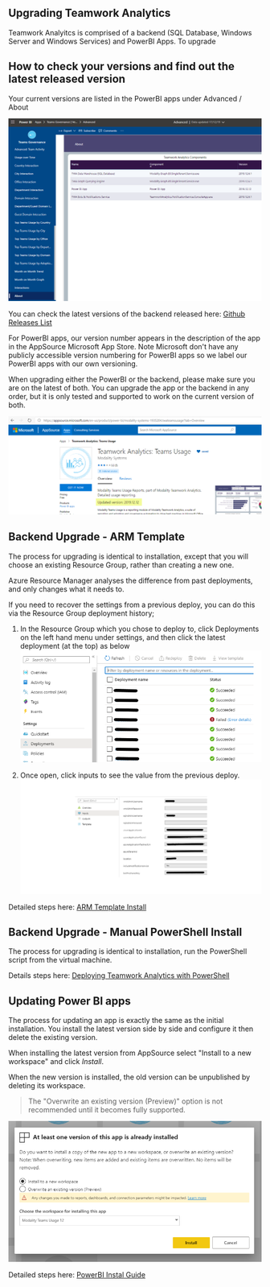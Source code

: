 ## Upgrading Teamwork Analytics

Teamwork Analyitcs is comprised of a backend (SQL Database, Windows Server and Windows Services) and PowerBI Apps. To upgrade 

## How to check your versions and find out the latest released version

Your current versions are listed in the PowerBI apps under Advanced / About

![Deployment History](images/TWAVersionNumbers.png)

You can check the latest versions of the backend released here: [Github Releases List](https://github.com/modalitysystems/TeamworkAnalyticsGABuilds/releases)

For PowerBI apps, our version number appears in the description of the app in the AppSource Microsoft App Store. Note Microsoft don't have any publicly accessible version numbering for PowerBI apps so we label our PowerBI apps with our own versioning.

When upgrading either the PowerBI or the backend, please make sure you are on the latest of both. You can upgrade the app or the backend in any order, but it is only tested and supported to work on the current version of both.

![Deployment History](images/TWA%20PowerBI%20Version.png)

## Backend Upgrade - ARM Template

The process for upgrading is identical to installation, except that you will choose an existing Resource Group, rather than creating a new one.

Azure Resource Manager analyses the difference from past deployments, and only changes what it needs to.

If you need to recover the settings from a previous deploy, you can do this via the Resource Group deployment history; 

1. In the Resource Group which you chose to deploy to, click Deployments on the left hand menu under settings, and then click the latest deployment (at the top) as below
![Deployment History](images/deployments-list.png)

2. Once open, click inputs to see the value from the previous deploy.
![Inputs](images/deployment-inputs.png)

Detailed steps here: [ARM Template Install](/twa/deploytwa.html)

## Backend Upgrade - Manual PowerShell Install

The process for upgrading is identical to installation, run the PowerShell script from the virtual machine.

Details steps here: [Deploying Teamwork Analytics with PowerShell](/twa/customDeploytwa.html)

## Updating Power BI apps

The process for updating an app is exactly the same as the initial installation. You install the latest version side by side and configure it then delete the existing version.

When installing the latest version from AppSource select "Install to a new workspace" and click _Install_.

When the new version is installed, the old version can be unpublished by deleting its workspace.

> The "Overwrite an existing version (Preview)" option is not recommended until it becomes fully supported. 

![Overwriting an app that is already installed](images/powerbi/alreadyinstalled.png)


Detailed steps here: [PowerBI Instal Guide](/twa/PowerBIAppsAdminInstallGuide.html)
